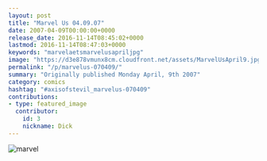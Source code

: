 ```yaml
---
layout: post
title: "Marvel Us 04.09.07"
date: 2007-04-09T00:00:00+0000
release_date: 2016-11-14T08:45:02+0000
lastmod: 2016-11-14T08:47:03+0000
keywords: "marvelaetsmarvelusapriljpg"
image: "https://d3e878vmunx8cm.cloudfront.net/assets/MarvelUsApril9.jpg"
permalink: "/p/marvelus-070409/"
summary: "Originally published Monday April, 9th 2007"
category: comics
hashtag: "#axisofstevil_marvelus-070409"
contributions:
- type: featured_image
  contributor:
    id: 3
    nickname: Dick
---
```


![marvel](https://d3e878vmunx8cm.cloudfront.net/assets/MarvelUsApril9.jpg)
